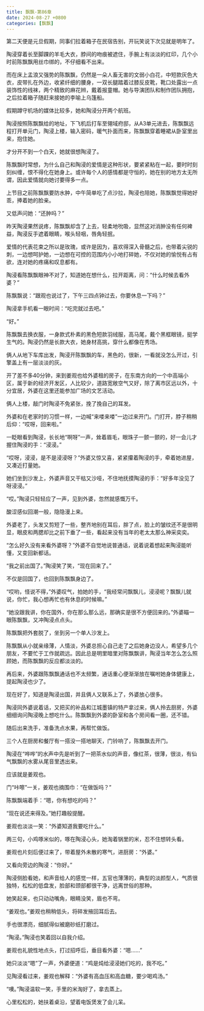 ```yaml
---
title: 飘飘-第86章
date: 2024-08-27 +0800
categories: [飘飘]
---
```


第二天便是元旦假期，同事们拉着箱子在民宿告别，开玩笑说下次见就是明年了。

陶浸穿着长至脚踝的羊毛大衣，脖间的吻痕被遮住，手腕上有淡淡的红印，几个小时前陈飘飘用丝巾绑的，不仔细看不出来。

而在床上孟浪又强势的陈飘飘，仍然是一朵人畜无害的文弱小白花，中短款灰色大衣，皮带扎在外边，收紧纤细的腰身，一双长腿踏着过膝反皮靴，靴口处露出一点装饰性的线袜，两个精致的麻花辫，戴着报童帽。她与导演团队和制作团队拥抱，之后拉着箱子随赶来接她的李喻上乌篷船。

假期蹲守机场的媒体比较多，她和陶浸分开两个航班。

陶浸按照陈飘飘给的地址，下飞机后打车至翎域府邸，从A3单元进去，陈飘飘远程打开单元门，陶浸上楼，输入密码，暖气扑面而来，陈飘飘穿着睡裙从卧室里出来，抱住她。

才分开不到一个白天，她就很想陶浸了。

陈飘飘时常想，为什么自己和陶浸的爱情是这种形状，要紧紧粘在一起，要时时刻刻纠缠，恨不得化在她身上。或许每个人的感情都是守恒的，她在别的地方太无所谓，因此爱情就向她讨要得多一点。

上节目之前陈飘飘要防水肿，中午简单吃了点沙拉，陶浸也陪她，陈飘飘觉得她好乖，捧着她的脸亲。

又低声问她：“还肿吗？”

昨天陶浸果然说疼，陈飘飘却含了上去，轻柔地吮吸，显然这对消肿没有任何裨益，陶浸反手遮着眼睛，喉头轻咽，唇角轻抿。

爱情的代表花束之所以是玫瑰，或许是因为，喜欢得深入骨髓之后，也带着尖锐的刺，一边想呵护她，一边想在可控的范围内小小地打碎她，不仅对她的愉悦有占有欲，连对她的疼痛和叹息都有。

陶浸看陈飘飘眼神不对了，知道她在想什么，拉开距离，问：“什么时候去看外婆？”

陈飘飘说：“跟观也说过了，下午三四点钟过去，你要休息一下吗？”

陶浸拿手机看一眼时间：“吃完就过去吧。”

“好。”

陈飘飘去换衣服，一身款式朴素的黑色短款羽绒服，高马尾，戴个黑框眼镜，挺学生气的。陶浸仍然是长款大衣，她身材高挑，穿什么都像在秀场。

俩人从地下车库出发，陶浸开陈飘飘的车，黑色的，很新，一看就没怎么开过，引擎盖上有一层淡淡的灰。

开了差不多40分钟，来到姜观也给外婆租的房子，在东南方向的一个中高端小区，属于新的经济开发区，人比较少，道路宽敞空气又好，除了离市区远以外，十分宜居，外婆在这里还能参加广场的文艺活动。

俩人上楼，敲门时陶浸不免紧张，挽了挽自己的耳发。

外婆和在老家时的习惯一样，一边喊“来喽来喽”一边过来开门。门打开，脖子稍稍后仰：“哎呀，回来啦。”

一眨眼看到陶浸，长长地“啊呀”一声，耸着眉毛，眼珠子一颤一颤的，好一会儿才握住陶浸的手：“浸浸。”

“哎呀，浸浸，是不是浸浸呀？”外婆又惊又喜，紧紧攥着陶浸的手，牵着她进屋，又凑近打量她。

她们坐到沙发上，外婆声音又干枯又沙哑，不住地抚摸陶浸的手：“好多年没见了呀浸浸。”

“哎。”陶浸只轻轻应了一声，见到外婆，忽然就感慨万千。

酸涩感似回潮一般，隐隐漫上来。

外婆老了，头发又剪短了一些，整齐地别在耳后，胖了点，脸上的皱纹还不是很明显，眼皮和两腮却比之前下垂了一些，看起来没有当年的老太太那么神采奕奕。

“怎么好久没有来看外婆呀？”外婆不自觉地说普通话，说着说着想起来陶浸能听懂，又变回新都话。

“我之前出国了。”陶浸笑了笑，“现在回来了。”

不仅是回国了，也回到陈飘飘身边了。

“哎哟，怪说不得，”外婆叹气，拍她的手，“我经常问飘飘儿，浸浸呢？飘飘儿就说，你忙，我心想再忙也有休息的时候嘛。”

“她没跟我讲，你在国外，你在那么那么远，那确实是很不方便回来的。”外婆瞄一眼陈飘飘，又冲陶浸点点头。

陈飘飘把外套脱了，坐到另一个单人沙发上。

陈飘飘从小就亲缘薄，人情淡，外婆总担心自己走了之后她身边没人，希望多几个朋友，不要忙于工作就疏远。因此总是明里暗里对陈飘飘讲，陶浸当年怎么怎么照顾她，而陈飘飘的反应都淡淡的。

再后来，外婆跟陈飘飘通话也不太频繁，通话重心便渐渐放在嘱咐她身体健康上，提起陶浸也少了。

现在好了，知道是陶浸出国，并且俩人又联系上了，外婆放心很多。

陶浸同外婆说着话，又把买的补品和江城墨镇的特产拿过来，俩人拎去厨房，外婆细细询问陶浸晚上想吃什么。陈飘飘到外婆的卧室和各个房间看一圈，还不错。

随后出来洗手，准备洗点水果，再帮忙做饭。

三个人在厨房和餐厅有一搭没一搭地聊天，门铃响了，陈飘飘去开门。

陶浸在“哗哗”的水声中先是听到了一把茶水似的声音，像红茶，很薄，很淡，有仙气飘飘的水雾从尾音里透出来。

应该就是姜观也。

门“咔嚓”一关，姜观也摘围巾：“在做饭吗？”

陈飘飘端着手：“嗯，你有想吃的吗？”

“现在说还来得及。”她打趣般提醒。

姜观也淡淡一笑：“外婆知道我要吃什么。”

两三句，小鸡啄米似的，啄在陶浸心头，她淘着锅里的米，忍不住想转头看。

姜观也片刻后便过来了，带着屋外未散的寒气，进厨房：“外婆。”

又看向旁边的陶浸：“你好。”

陶浸侧脸看她，和声音给人的感觉一样，五官也薄薄的，典型的淡颜型人，气质很独特，松松的低盘发，脸部和颈部都很干净，远离世俗的那种。

她笑起来，也只动动嘴角，眼睛没笑，眉也不弯。

“姜观也。”姜观也稍稍低头，将碎发掖回耳后去。

手也很漂亮，细腻得似被磨砂纸打磨过。

“陶浸。”陶浸也笑着回以自我介绍。

姜观也礼貌性地点头，打过招呼后，垂目看外婆：“嗯……”

她只淡淡“嗯”了一声，外婆便道：“鸡是炖给浸浸她们吃的，我不吃。”

见陶浸看过来，姜观也解释：“外婆有高血压和高血糖，要少喝鸡汤。”

“噢。”陶浸温软一笑，手里的米淘好了，拿去蒸上。

心里松松的，她扶着桌沿，望着电饭煲发了会儿呆。

